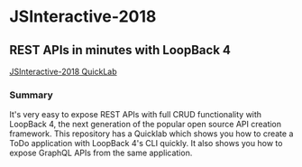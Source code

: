 # JSInteractive-2018

## REST APIs in minutes with LoopBack 4

[JSInteractive-2018 QuickLab](https://github.com/b-admike/JSInteractive-2018/blob/master/REST%20APIs%20in%20minutes%20with%20LoopBack%204(QuickLab).pdf)

### Summary

It's very easy to expose REST APIs with full CRUD functionality with LoopBack 4, the next generation of the popular open source API creation framework. This repository has a Quicklab which shows you how to create a ToDo application with LoopBack 4's CLI quickly. It also shows you how to expose GraphQL APIs from the same application.
